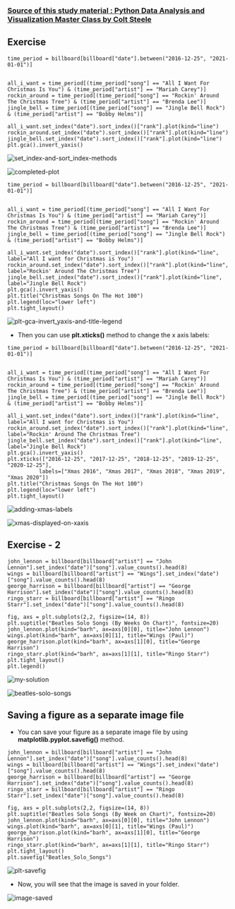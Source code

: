 ### [Source of this study material : Python Data Analysis and Visualization Master Class by Colt Steele](https://www.udemy.com/course/python-data-analysis-visualization/)


## Exercise


```
time_period = billboard[billboard["date"].between("2016-12-25", "2021-01-01")]


all_i_want = time_period[(time_period["song"] == "All I Want For Christmas Is You") & (time_period["artist"] == "Mariah Carey")]
rockin_around = time_period[(time_period["song"] == "Rockin' Around The Christmas Tree") & (time_period["artist"] == "Brenda Lee")]
jingle_bell = time_period[(time_period["song"] == "Jingle Bell Rock") & (time_period["artist"] == "Bobby Helms")]

all_i_want.set_index("date").sort_index()["rank"].plot(kind="line")
rockin_around.set_index("date").sort_index()["rank"].plot(kind="line")
jingle_bell.set_index("date").sort_index()["rank"].plot(kind="line")
plt.gca().invert_yaxis()
```


![set_index-and-sort_index-methods](/pictures/python/plotting-with-pandas-and-matplotlib4/set_index-and-sort_index-methods.PNG "set_index and sort_index methods")



![completed-plot](/pictures/python/plotting-with-pandas-and-matplotlib4/completed-plot.PNG "completed plot")


```
time_period = billboard[billboard["date"].between("2016-12-25", "2021-01-01")]


all_i_want = time_period[(time_period["song"] == "All I Want For Christmas Is You") & (time_period["artist"] == "Mariah Carey")]
rockin_around = time_period[(time_period["song"] == "Rockin' Around The Christmas Tree") & (time_period["artist"] == "Brenda Lee")]
jingle_bell = time_period[(time_period["song"] == "Jingle Bell Rock") & (time_period["artist"] == "Bobby Helms")]

all_i_want.set_index("date").sort_index()["rank"].plot(kind="line", label="All I want for Christmas is You")
rockin_around.set_index("date").sort_index()["rank"].plot(kind="line", label="Rockin' Around The Christmas Tree")
jingle_bell.set_index("date").sort_index()["rank"].plot(kind="line", label="Jingle Bell Rock")
plt.gca().invert_yaxis()
plt.title("Christmas Songs On The Hot 100")
plt.legend(loc="lower left")
plt.tight_layout()
```


![plt-gca-invert_yaxis-and-title-legend](/pictures/python/plotting-with-pandas-and-matplotlib4/gca_invert_yaxis_title_legend.PNG "plt gca() invert_yaxis title legend")


- Then you can use **plt.xticks()** method to change the x axis labels:


```
time_period = billboard[billboard["date"].between("2016-12-25", "2021-01-01")]


all_i_want = time_period[(time_period["song"] == "All I Want For Christmas Is You") & (time_period["artist"] == "Mariah Carey")]
rockin_around = time_period[(time_period["song"] == "Rockin' Around The Christmas Tree") & (time_period["artist"] == "Brenda Lee")]
jingle_bell = time_period[(time_period["song"] == "Jingle Bell Rock") & (time_period["artist"] == "Bobby Helms")]

all_i_want.set_index("date").sort_index()["rank"].plot(kind="line", label="All I want for Christmas is You")
rockin_around.set_index("date").sort_index()["rank"].plot(kind="line", label="Rockin' Around The Christmas Tree")
jingle_bell.set_index("date").sort_index()["rank"].plot(kind="line", label="Jingle Bell Rock")
plt.gca().invert_yaxis()
plt.xticks(["2016-12-25", "2017-12-25", "2018-12-25", "2019-12-25", "2020-12-25"],
          labels=["Xmas 2016", "Xmas 2017", "Xmas 2018", "Xmas 2019", "Xmas 2020"])
plt.title("Christmas Songs On The Hot 100")
plt.legend(loc="lower left")
plt.tight_layout()
```


![adding-xmas-labels](/pictures/python/plotting-with-pandas-and-matplotlib4/adding-xmas-labels.PNG "adding xmas labels")


![xmas-displayed-on-xaxis](/pictures/python/plotting-with-pandas-and-matplotlib4/adding-xmas-labels.PNG "xmas displayed on xaxis")



## Exercise - 2


```
john_lennon = billboard[billboard["artist"] == "John Lennon"].set_index("date")["song"].value_counts().head(8)
wings = billboard[billboard["artist"] == "Wings"].set_index("date")["song"].value_counts().head(8)
george_harrison = billboard[billboard["artist"] == "George Harrison"].set_index("date")["song"].value_counts().head(8)
ringo_starr = billboard[billboard["artist"] == "Ringo Starr"].set_index("date")["song"].value_counts().head(8)

fig, axs = plt.subplots(2,2, figsize=(14, 8))
plt.suptitle("Beatles Solo Songs (By Weeks On Chart)", fontsize=20)
john_lennon.plot(kind="barh", ax=axs[0][0], title="John Lennon")
wings.plot(kind="barh", ax=axs[0][1], title="Wings (Paul)")
george_harrison.plot(kind="barh", ax=axs[1][0], title="George Harrison")
ringo_starr.plot(kind="barh", ax=axs[1][1], title="Ringo Starr")
plt.tight_layout()
plt.legend()
```


![my-solution](/pictures/python/plotting-with-pandas-and-matplotlib4/my-solution.PNG "my solution")


![beatles-solo-songs](/pictures/python/plotting-with-pandas-and-matplotlib4/beatles-solo-songs.PNG "beatles solo songs")



## Saving a figure as a separate image file


- You can save your figure as a separate image file by using **matplotlib.pyplot.savefig()** method.


```
john_lennon = billboard[billboard["artist"] == "John Lennon"].set_index("date")["song"].value_counts().head(8)
wings = billboard[billboard["artist"] == "Wings"].set_index("date")["song"].value_counts().head(8)
george_harrison = billboard[billboard["artist"] == "George Harrison"].set_index("date")["song"].value_counts().head(8)
ringo_starr = billboard[billboard["artist"] == "Ringo Starr"].set_index("date")["song"].value_counts().head(8)

fig, axs = plt.subplots(2,2, figsize=(14, 8))
plt.suptitle("Beatles Solo Songs (By Week on Chart)", fontsize=20)
john_lennon.plot(kind="barh", ax=axs[0][0], title="John Lennon")
wings.plot(kind="barh", ax=axs[0][1], title="Wings (Paul)")
george_harrison.plot(kind="barh", ax=axs[1][0], title="George Harrison")
ringo_starr.plot(kind="barh", ax=axs[1][1], title="Ringo Starr")
plt.tight_layout()
plt.savefig("Beatles_Solo_Songs")
```


![plt-savefig](/pictures/python/plotting-with-pandas-and-matplotlib4/plt-savefig.PNG "plt savefig")


- Now, you will see that the image is saved in your folder.


![image-saved](/pictures/python/plotting-with-pandas-and-matplotlib4/image-saved.PNG "image saved")


